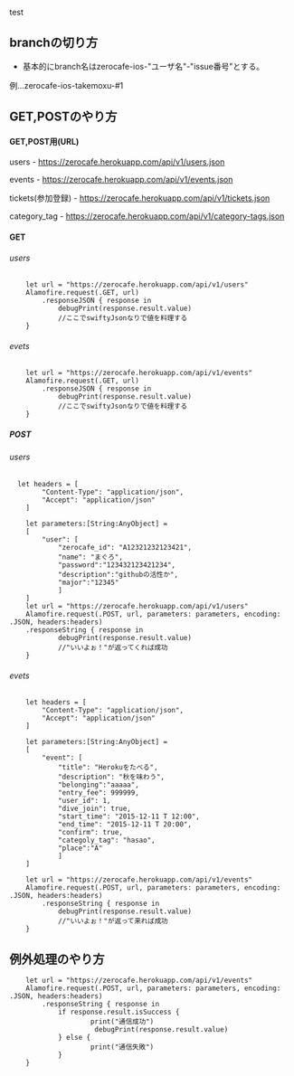 
test

## branchの切り方

* 基本的にbranch名はzerocafe-ios-"ユーザ名"-"issue番号"とする。

例...zerocafe-ios-takemoxu-#1

## GET,POSTのやり方

#### GET,POST用(URL)

users - https://zerocafe.herokuapp.com/api/v1/users.json

events - https://zerocafe.herokuapp.com/api/v1/events.json

tickets(参加登録) - https://zerocafe.herokuapp.com/api/v1/tickets.json

category_tag - https://zerocafe.herokuapp.com/api/v1/category-tags.json

#### GET

###### users
        let url = "https://zerocafe.herokuapp.com/api/v1/users"
        Alamofire.request(.GET, url)
            .responseJSON { response in
                debugPrint(response.result.value)
                //ここでswiftyJsonなりで値を料理する
        }

###### evets
        let url = "https://zerocafe.herokuapp.com/api/v1/events"
        Alamofire.request(.GET, url)
            .responseJSON { response in
                debugPrint(response.result.value)
                //ここでswiftyJsonなりで値を料理する
        }

##### POST

###### users

      let headers = [
            "Content-Type": "application/json",
            "Accept": "application/json"
        ]
        
        let parameters:[String:AnyObject] =
        [
            "user": [
                "zerocafe_id": "A12321232123421",
                "name": "まぐろ",
                "password":"123432123421234",
                "description":"githubの活性か",
                "major":"12345"
                ]
        ]
        let url = "https://zerocafe.herokuapp.com/api/v1/users"
        Alamofire.request(.POST, url, parameters: parameters, encoding: .JSON, headers:headers)
        .responseString { response in
                debugPrint(response.result.value)
                //"いいよぉ！"が返ってくれば成功
        }

###### evets
        let headers = [
            "Content-Type": "application/json",
            "Accept": "application/json"
        ]
        
        let parameters:[String:AnyObject] =
        [
            "event": [
                "title": "Herokuをたべる",
                "description": "秋を味わう",
                "belonging":"aaaaa",
                "entry_fee": 999999,
                "user_id": 1,
                "dive_join": true,
                "start_time": "2015-12-11 T 12:00",
                "end_time": "2015-12-11 T 20:00",
                "confirm": true,
                "categoly_tag": "hasao",
                "place":"A"
                ]
        ]

        let url = "https://zerocafe.herokuapp.com/api/v1/events"
        Alamofire.request(.POST, url, parameters: parameters, encoding: .JSON, headers:headers)
            .responseString { response in
                debugPrint(response.result.value)
                //"いいよぉ！"が返って来れば成功
        }

## 例外処理のやり方
        let url = "https://zerocafe.herokuapp.com/api/v1/events"
        Alamofire.request(.POST, url, parameters: parameters, encoding: .JSON, headers:headers)
            .responseString { response in
                if response.result.isSuccess {
                        print("通信成功")
                         debugPrint(response.result.value)
                } else {
                        print("通信失敗")
                }
        }
